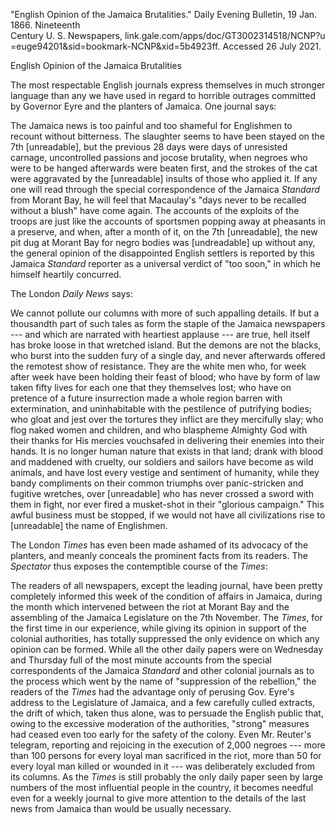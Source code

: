 \"English Opinion of the Jamaica Brutalities.\" Daily Evening Bulletin,
19 Jan. 1866. Nineteenth\
Century U. S. Newspapers, link.gale.com/apps/doc/GT3002314518/NCNP?u\
=euge94201&sid=bookmark-NCNP&xid=5b4923ff. Accessed 26 July 2021.

English Opinion of the Jamaica Brutalities

The most respectable English journals express themselves in much
stronger language than any we have used in regard to horrible outrages
committed by Governor Eyre and the planters of Jamaica. One journal
says:

The Jamaica news is too painful and too shameful for Englishmen to
recount without bitterness. The slaughter seems to have been stayed on
the 7th \[unreadable\], but the previous 28 days were days of unresisted
carnage, uncontrolled passions and jocose brutality, when negroes who
were to be hanged afterwards were beaten first, and the strokes of the
cat were aggravated by the \[unreadable\] insults of those who applied
it. If any one will read through the special correspondence of the
Jamaica *Standard* from Morant Bay, he will feel that Macaulay's "days
never to be recalled without a blush" have come again. The accounts of
the exploits of the troops are just like the accounts of sportsmen
popping away at pheasants in a preserve, and when, after a month of it,
on the 7th \[unreadable\], the new pit dug at Morant Bay for negro
bodies was \[undreadable\] up without any, the general opinion of the
disappointed English settlers is reported by this Jamaica *Standard*
reporter as a universal verdict of "too soon," in which he himself
heartily concurred.

The London *Daily News* says:

We cannot pollute our columns with more of such appalling details. If
but a thousandth part of such tales as form the staple of the Jamaica
newspapers --- and which are narrated with heartiest applause --- are
true, hell itself has broke loose in that wretched island. But the
demons are not the blacks, who burst into the sudden fury of a single
day, and never afterwards offered the remotest show of resistance. They
are the white men who, for week after week have been holding their feast
of blood; who have by form of law taken fifty lives for each one that
they themselves lost; who have on pretence of a future insurrection made
a whole region barren with extermination, and uninhabitable with the
pestilence of putrifying bodies; who gloat and jest over the tortures
they inflict are they mercifully slay; who flog naked women and
children, and who blaspheme Almighty God with their thanks for His
mercies vouchsafed in delivering their enemies into their hands. It is
no longer human nature that exists in that land; drank with blood and
maddened with cruelty, our soldiers and sailors have become as wild
animals, and have lost every vestige and sentiment of humanity, while
they bandy compliments on their common triumphs over panic-stricken and
fugitive wretches, over \[unreadable\] who has never crossed a sword
with them in fight, nor ever fired a musket-shot in their "glorious
campaign." This awful business must be stopped, if we would not have all
civilizations rise to \[unreadable\] the name of Englishmen.

The London *Times* has even been made ashamed of its advocacy of the
planters, and meanly conceals the prominent facts from its readers. The
*Spectator* thus exposes the contemptible course of the *Times*:

The readers of all newspapers, except the leading journal, have been
pretty completely informed this week of the condition of affairs in
Jamaica, during the month which intervened between the riot at Morant
Bay and the assembling of the Jamaica Legislature on the 7th November.
The *Times*, for the first time in our experience, while giving its
opinion in support of the colonial authorities, has totally suppressed
the only evidence on which any opinion can be formed. While all the
other daily papers were on Wednesday and Thursday full of the most
minute accounts from the special correspondents of the Jamaica
*Standard* and other colonial journals as to the process which went by
the name of "suppression of the rebellion," the readers of the *Times*
had the advantage only of perusing Gov. Eyre's address to the
Legislature of Jamaica, and a few carefully culled extracts, the drift
of which, taken thus alone, was to persuade the English public that,
owing to the excessive moderation of the authorities, "strong" measures
had ceased even too early for the safety of the colony. Even Mr.
Reuter's telegram, reporting and rejoicing in the execution of 2,000
negroes --- more than 100 persons for every loyal man sacrificed in the
riot, more than 50 for every loyal man killed or wounded in it --- was
deliberately excluded from its columns. As the *Times* is still probably
the only daily paper seen by large numbers of the most influential
people in the country, it becomes needful even for a weekly journal to
give more attention to the details of the last news from Jamaica than
would be usually necessary.
